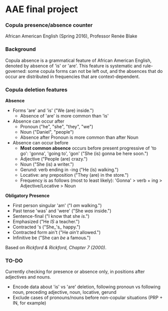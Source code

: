 # AAE final project
### Copula presence/absence counter
African American English (Spring 2016), Professor Renée Blake

### Background
Copula absence is a grammatical feature of African American English, denoted by absence of 'is' or 'are'. This feature is systematic and rule-governed: some copula forms can not be left out, and the absences that do occur are distributed in frequencies that are context-dependent.

### Copula deletion features

**Absence**
- Forms 'are' and 'is' ("We (are) inside.")
  - Absence of 'are' is more common than 'is'
- Absence can occur after
  - Pronoun ("he", "she", "they", "we")
  - Noun ("Daniel", "people")
  - Absence after Pronoun is more common than after Noun
- Absence can occur before
  - **Most common absence** occurs before present progressive of 'to go': 'gonna', 'going to', 'gon' ("She (is) gonna be here soon.")
  - Adjective ("People (are) crazy.")
  - Noun ("She (is) a writer.")
  - Gerund: verb ending in -ing ("He (is) walking.")
  - Locative: any preposition ("They (are) in the store.")
  - Frequency is as follows (most to least likely): 'Gonna' > verb + ing > Adjective/Locative > Noun


**Obligatory Presence**
- First person singular 'am' ("I _am_ walking.")
- Past tense 'was' and 'were' ("She _was_ inside.")
- Sentence-final ("I know that she _is_.")
- Emphasized ("He _IS_ a teacher.")
- Contracted 's ("She_'s_ happy.")
- Contracted form ain't ("He _ain't_ allowed.")
- Infinitive be ("She can _be_ a famous.")


Based on *Rickford & Rickford, Chapter 7 (2000)*.

### TO-DO
Currently checking for presence or absence only, in positions after adjectives and nouns.

- Encode data about 'is' vs 'are' deletion, following pronoun vs following noun, preceding adjective, noun, locative, gerund
- Exclude cases of pronouns/nouns before non-copular situations (PRP + IN, for example)
